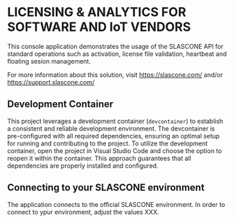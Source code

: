 # LICENSING & ANALYTICS FOR SOFTWARE AND IoT VENDORS

This console application demonstrates the usage of the SLASCONE API for standard operations such as activation, license file validation, heartbeat and floating sesion management.

For more information about this solution, visit
https://slascone.com/ and/or
https://support.slascone.com/

## Development Container

This project leverages a development container (`devcontainer`) to establish a consistent and reliable development environment. The devcontainer is pre-configured with all required dependencies, ensuring an optimal setup for running and contributing to the project. To utilize the development container, open the project in Visual Studio Code and choose the option to reopen it within the container. This approach guarantees that all dependencies are properly installed and configured.

## Connecting to your SLASCONE environment

The application connects to the official SLASCONE environment. In order to connect to ypur environment, adjust the values XXX.


